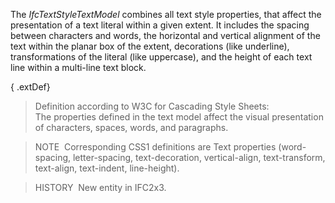 ﻿The _IfcTextStyleTextModel_ combines all text style properties, that affect the presentation of a text literal within a given extent. It includes the spacing between characters and words, the horizontal and vertical alignment of the text within the planar box of the extent, decorations (like underline), transformations of the literal (like uppercase), and the height of each text line within a multi-line text block.

{ .extDef}
> Definition according to W3C for Cascading Style Sheets:  
> The properties defined in the text model affect the visual presentation of characters, spaces, words, and paragraphs.

> NOTE&nbsp; Corresponding CSS1 definitions are Text properties (word-spacing, letter-spacing, text-decoration, vertical-align, text-transform, text-align, text-indent, line-height).

> HISTORY&nbsp; New entity in IFC2x3.